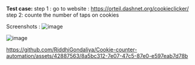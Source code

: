 **Test case:**
step 1 : go to website : https://orteil.dashnet.org/cookieclicker/
step 2: counte the number of taps on cookies


Screenshots : 
![image](https://github.com/RiddhiGondaliya/Cookie-counter-automation/assets/42887563/2206f6ae-9f8d-46cb-81b2-d233c75855fd)


![image](https://github.com/RiddhiGondaliya/Cookie-counter-automation/assets/42887563/6ca54500-7026-42dc-a351-ea93185d43d8)








https://github.com/RiddhiGondaliya/Cookie-counter-automation/assets/42887563/8a5bc312-7e07-47c5-87e0-e597eab7d78b

